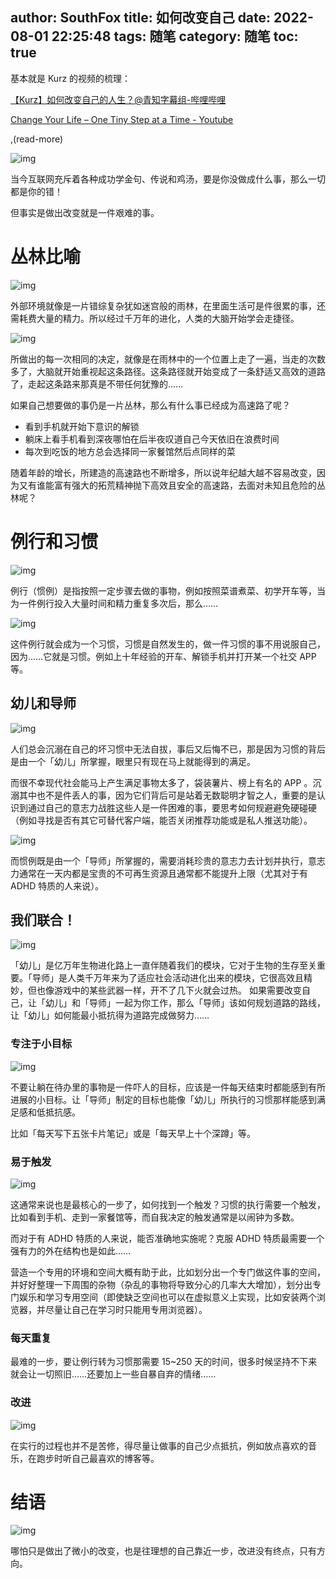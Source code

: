 author: SouthFox
title: 如何改变自己
date: 2022-08-01 22:25:48
tags: 随笔
category: 随笔
toc: true
---

基本就是 Kurz 的视频的梳理：

[【Kurz】如何改变自己的人生？@青知字幕组-哔哩哔哩](https://www.bilibili.com/video/BV1334y1j7DD)

[Change Your Life – One Tiny Step at a Time - Youtube](https://www.youtube.com/watch?v=75d_29QWELk)

,(read-more)

![img](https://media.southfox.me/ipfs/bafkreigayiupw7d5gg5pterrb3o6j4p23lyzqdn63ud3fs5ggj3tujuiya?filename=image.png)

当今互联网充斥着各种成功学金句、传说和鸡汤，要是你没做成什么事，那么一切都是你的错！

但事实是做出改变就是一件艰难的事。


# 丛林比喻

![img](https://media.southfox.me/ipfs/bafkreid4btr3e35nhnzkmvwn7g3dwqjozr3qgxi4iyxrhiucuefm4uv5oa?filename=image.png)

外部环境就像是一片错综复杂犹如迷宫般的雨林，在里面生活可是件很累的事，还需耗费大量的精力。所以经过千万年的进化，人类的大脑开始学会走捷径。

![img](https://media.southfox.me/ipfs/bafkreidth26bi54ritzgzi3srdszk73jmr66b4dqd3dg3sciqhtsgtsfli?filename=image.png)

所做出的每一次相同的决定，就像是在雨林中的一个位置上走了一遍，当走的次数多了，大脑就开始重视起这条路径。这条路径就开始变成了一条舒适又高效的道路了，走起这条路来那真是不带任何犹豫的……

如果自己想要做的事仍是一片丛林，那么有什么事已经成为高速路了呢？

-   看到手机就开始下意识的解锁
-   躺床上看手机看到深夜哪怕在后半夜叹道自己今天依旧在浪费时间
-   每次到吃饭的地方总会选择同一家餐馆然后点同样的菜

随着年龄的增长，所建造的高速路也不断增多，所以说年纪越大越不容易改变，因为又有谁能富有强大的拓荒精神抛下高效且安全的高速路，去面对未知且危险的丛林呢？

# 例行和习惯

![img](https://media.southfox.me/ipfs/bafkreicp5345w6vp443dm7lwzx6su7swv5llcnzhtbqit6mujqzgjtquqi?filename=image.png)

例行（惯例）是指按照一定步骤去做的事物，例如按照菜谱煮菜、初学开车等，当为一件例行投入大量时间和精力重复多次后，那么……

![img](https://media.southfox.me/ipfs/bafkreicqlnedjdzsqlthhitfrnzidshbit4jvf2qpodn2zkkpgj2tscwo4?filename=image.png)

这件例行就会成为一个习惯，习惯是自然发生的，做一件习惯的事不用说服自己，因为……它就是习惯。例如上十年经验的开车、解锁手机并打开某一个社交 APP 等。

## 幼儿和导师

![img](https://media.southfox.me/ipfs/bafkreido3ak6xul5duhfc2nbo3pkwxpk2g4sod7fpe7a2rsqxz4qjtffii?filename=image.png)

人们总会沉溺在自己的坏习惯中无法自拔，事后又后悔不已，那是因为习惯的背后是由一个「幼儿」所掌握，眼里只有现在马上就能得到的满足。

而很不幸现代社会能马上产生满足事物太多了，袋装薯片、榜上有名的 APP 。沉溺其中也不是件丢人的事，因为它们背后可是站着无数聪明才智之人，重要的是认识到通过自己的意志力战胜这些人是一件困难的事，要思考如何规避避免硬碰硬（例如寻找是否有其它可替代客户端，能否关闭推荐功能或是私人推送功能）。

![img](https://media.southfox.me/ipfs/bafkreiaq253nj6nbgf6mlwdcrv2qp3oswgit62qhljxvpbd7itzrphlffa?filename=image.png)

而惯例既是由一个「导师」所掌握的，需要消耗珍贵的意志力去计划并执行，意志力通常在一天内都是宝贵的不可再生资源且通常都不能提升上限（尤其对于有 ADHD 特质的人来说）。

## 我们联合！

![img](https://media.southfox.me/ipfs/bafkreia4eg5li2opfoaacxkvi3c6yu3hxuuvbcx23e46lpomnph5nux5gq?filename=image.png)

「幼儿」是亿万年生物进化路上一直伴随着我们的模块，它对于生物的生存至关重要。「导师」是人类千万年来为了适应社会活动进化出来的模块，它很高效且精妙，但也像游戏中的某些武器一样，开不了几下火就会过热。
如果需要改变自己，让「幼儿」和「导师」一起为你工作，那么「导师」该如何规划道路的路线，让「幼儿」如何能最小抵抗得为道路完成做努力……

### 专注于小目标

![img](https://media.southfox.me/ipfs/bafkreigz6njoj6ikeeulg63bidoty3fn4t6b4vbycjnhd3fonkmkcecroa?filename=image.png)

不要让躺在待办里的事物是一件吓人的目标，应该是一件每天结束时都能感到有所进展的小目标。让「导师」制定的目标也能像「幼儿」所执行的习惯那样能感到满足感和低抵抗感。

比如「每天写下五张卡片笔记」或是「每天早上十个深蹲」等。

### 易于触发

![img](https://media.southfox.me/ipfs/bafkreibrke4la2t5qj7lzq6h4jk625zqnn2zzdhjwl4hze5mrngtyai34m?filename=image.png)

这通常来说也是最核心的一步了，如何找到一个触发？习惯的执行需要一个触发，比如看到手机、走到一家餐馆等，而自我决定的触发通常是以闹钟为多数。

而对于有 ADHD 特质的人来说，能否准确地实施呢？克服 ADHD 特质最需要一个强有力的外在结构也是如此……

营造一个专用的环境和空间大概有助于此，比如划分出一个专门做这件事的空间，并好好整理一下周围的杂物（杂乱的事物将导致分心的几率大大增加），划分出专门娱乐和学习专用空间（即使缺乏空间也可以在虚拟意义上实现，比如安装两个浏览器，并尽量让自己在学习时只能用专用浏览器）。

### 每天重复

最难的一步，要让例行转为习惯那需要 15~250 天的时间，很多时候坚持不下来就会让一切照旧……还要加上一些自暴自弃的情绪……

### 改进

![img](https://media.southfox.me/ipfs/bafkreigronwruqfwukkhsimsbnlfw6q2mxbeymrib6bsxilgtqyxst2pue?filename=image.png)

在实行的过程也并不是苦修，得尽量让做事的自己少点抵抗，例如放点喜欢的音乐，在跑步时听自己最喜欢的博客等。

# 结语

![img](https://media.southfox.me/ipfs/bafkreiab7e4ivqewy2kfjvz3kofwh7pf3coax5z27tx6u2xvs7h2wwti4q?filename=image.png)

哪怕只是做出了微小的改变，也是往理想的自己靠近一步，改进没有终点，只有方向。
